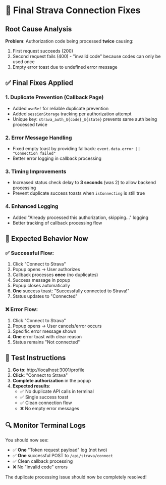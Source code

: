 # 🔧 Final Strava Connection Fixes

## Root Cause Analysis

**Problem**: Authorization code being processed **twice** causing:

1. First request succeeds (200)
2. Second request fails (400) - "invalid code" because codes can only be used once
3. Empty error toast due to undefined error message

## ✅ Final Fixes Applied

### 1. **Duplicate Prevention (Callback Page)**

- Added `useRef` for reliable duplicate prevention
- Added `sessionStorage` tracking per authorization attempt
- Unique key: `strava_auth_${code}_${state}` prevents same auth being processed twice

### 2. **Error Message Handling**

- Fixed empty toast by providing fallback: `event.data.error || "Connection failed"`
- Better error logging in callback processing

### 3. **Timing Improvements**

- Increased status check delay to **3 seconds** (was 2) to allow backend processing
- Prevent duplicate success toasts when `isConnecting` is still true

### 4. **Enhanced Logging**

- Added "Already processed this authorization, skipping..." logging
- Better tracking of callback processing flow

## 🎯 Expected Behavior Now

### ✅ **Successful Flow**:

1. Click "Connect to Strava"
2. Popup opens → User authorizes
3. Callback processes **once** (no duplicates)
4. Success message in popup
5. Popup closes automatically
6. **One** success toast: "Successfully connected to Strava!"
7. Status updates to "Connected"

### ❌ **Error Flow**:

1. Click "Connect to Strava"
2. Popup opens → User cancels/error occurs
3. Specific error message shown
4. **One** error toast with clear reason
5. Status remains "Not connected"

## 🧪 **Test Instructions**

1. **Go to**: http://localhost:3001/profile
2. **Click**: "Connect to Strava"
3. **Complete authorization** in the popup
4. **Expected results**:
   - ✅ No duplicate API calls in terminal
   - ✅ Single success toast
   - ✅ Clean connection flow
   - ❌ No empty error messages

## 🔍 **Monitor Terminal Logs**

You should now see:

- ✅ **One** "Token request payload" log (not two)
- ✅ **One** successful POST to `/api/strava/connect`
- ✅ Clean callback processing
- ❌ No "invalid code" errors

The duplicate processing issue should now be completely resolved!
